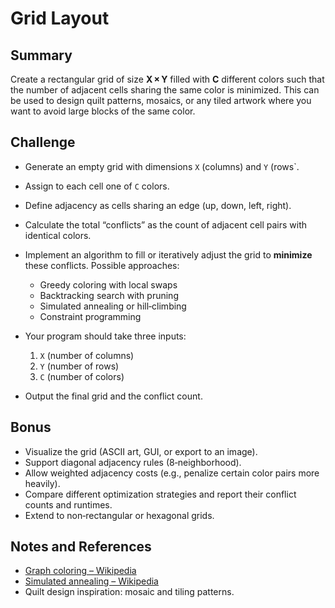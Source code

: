 ﻿# Grid Layout

## Summary

Create a rectangular grid of size **X × Y** filled with **C** different colors such that the number of adjacent 
cells sharing the same color is minimized. This can be used to design quilt patterns, mosaics, or any tiled
artwork where you want to avoid large blocks of the same color.

## Challenge

- Generate an empty grid with dimensions `X` (columns) and `Y` (rows\`.

- Assign to each cell one of `C` colors.

- Define adjacency as cells sharing an edge (up, down, left, right).

- Calculate the total “conflicts” as the count of adjacent cell pairs with identical colors.

- Implement an algorithm to fill or iteratively adjust the grid to **minimize** these conflicts. Possible approaches:

  - Greedy coloring with local swaps
  - Backtracking search with pruning
  - Simulated annealing or hill‑climbing
  - Constraint programming

- Your program should take three inputs:

  1. `X` (number of columns)
  2. `Y` (number of rows)
  3. `C` (number of colors)

- Output the final grid and the conflict count.

## Bonus

- Visualize the grid (ASCII art, GUI, or export to an image).
- Support diagonal adjacency rules (8‑neighborhood).
- Allow weighted adjacency costs (e.g., penalize certain color pairs more heavily).
- Compare different optimization strategies and report their conflict counts and runtimes.
- Extend to non‑rectangular or hexagonal grids.

## Notes and References

- [Graph coloring – Wikipedia](https://en.wikipedia.org/wiki/Graph_coloring)
- [Simulated annealing – Wikipedia](https://en.wikipedia.org/wiki/Simulated_annealing)
- Quilt design inspiration: mosaic and tiling patterns.
